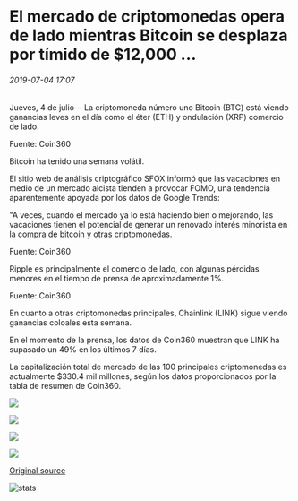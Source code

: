 # El mercado de criptomonedas opera de lado mientras Bitcoin se desplaza por tímido de $12,000 ...

###### 2019-07-04 17:07

Jueves, 4 de julio— La criptomoneda número uno Bitcoin (BTC) está viendo ganancias leves en el día como el éter (ETH) y ondulación (XRP) comercio de lado.

Fuente: Coin360

Bitcoin ha tenido una semana volátil.

El sitio web de análisis criptográfico SFOX informó que las vacaciones en medio de un mercado alcista tienden a provocar FOMO, una tendencia aparentemente apoyada por los datos de Google Trends:

"A veces, cuando el mercado ya lo está haciendo bien o mejorando, las vacaciones tienen el potencial de generar un renovado interés minorista en la compra de bitcoin y otras criptomonedas.

Fuente: Coin360

Ripple es principalmente el comercio de lado, con algunas pérdidas menores en el tiempo de prensa de aproximadamente 1%.

Fuente: Coin360

En cuanto a otras criptomonedas principales, Chainlink (LINK) sigue viendo ganancias coloales esta semana.

En el momento de la prensa, los datos de Coin360 muestran que LINK ha supasado un 49% en los últimos 7 días.

La capitalización total de mercado de las 100 principales criptomonedas es actualmente $330.4 mil millones, según los datos proporcionados por la tabla de resumen de Coin360.

![](https://s3.cointelegraph.com/storage/uploads/view/cee3ef45c5dbc180996314719ecbb027.png)

![](https://s3.cointelegraph.com/storage/uploads/view/e1bb088f1bce2643f47827c59e9206dd.png)

![](https://s3.cointelegraph.com/storage/uploads/view/c078b528526ba0ad006ed9643d3cd18d.png)

![](https://s3.cointelegraph.com/storage/uploads/view/031ad704ed6549ad2e577a22b0eb3bfb.png)

[Original source](https://cointelegraph.com/news/cryptocurrency-market-trades-sideways-as-bitcoin-hovers-shy-of-12-000)

![stats](https://c.statcounter.com/11760860/0/a89fa40b/1/ "stats")